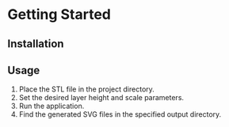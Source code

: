 # Getting Started

## Installation

## Usage

1. Place the STL file in the project directory.
2. Set the desired layer height and scale parameters.
3. Run the application.
4. Find the generated SVG files in the specified output directory.
